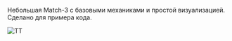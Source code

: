 Небольшая Match-3 с базовыми механиками и простой визуализацией. Сделано для примера кода.


 
![TT](https://github.com/user-attachments/assets/d9fbe9a9-e43a-4f19-94a0-684c5b589312)
